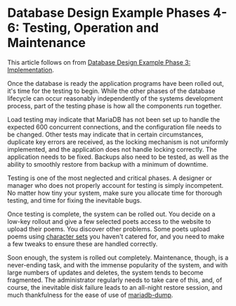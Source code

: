 
# Database Design Example Phases 4-6: Testing, Operation and Maintenance

This article follows on from [Database Design Example Phase 3: Implementation](database-design-example-phase-3-implementation.md).


Once the database is ready the application programs have been rolled out, it's time for the testing to begin. While the other phases of the database lifecycle can occur reasonably independently of the systems development process, part of the testing phase is how all the components run together.


Load testing may indicate that MariaDB has not been set up to handle the expected 600 concurrent connections, and the configuration file needs to be changed. Other tests may indicate that in certain circumstances, duplicate key errors are received, as the locking mechanism is not uniformly implemented, and the application does not handle locking correctly. The application needs to be fixed. Backups also need to be tested, as well as the ability to smoothly restore from backup with a minimum of downtime.


Testing is one of the most neglected and critical phases. A designer or manager who does not properly account for testing is simply incompetent. No matter how tiny your system, make sure you allocate time for thorough testing, and time for fixing the inevitable bugs.


Once testing is complete, the system can be rolled out. You decide on a low-key rollout and give a few selected poets access to the website to upload their poems. You discover other problems. Some poets upload poems using [character sets](../../../../../../server/reference/data-types/string-data-types/character-sets/README.md) you haven't catered for, and you need to make a few tweaks to ensure these are handled correctly.


Soon enough, the system is rolled out completely. Maintenance, though, is a never-ending task, and with the immense popularity of the system, and with large numbers of updates and deletes, the system tends to become fragmented. The administrator regularly needs to take care of this, and, of course, the inevitable disk failure leads to an all-night restore session, and much thankfulness for the ease of use of [mariadb-dump](../../../../../../server/clients-and-utilities/backup-restore-and-import-clients/mariadb-dump.md).

